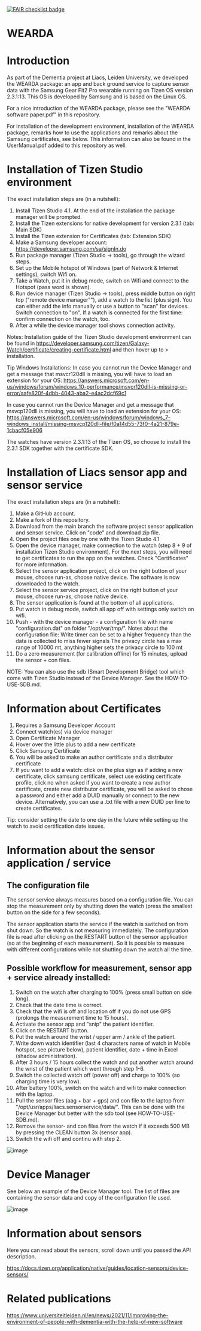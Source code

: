 [![FAIR checklist badge](https://fairsoftwarechecklist.net/badge.svg)](https://fairsoftwarechecklist.net/v0.2?f=31&a=32113&i=31320&r=123)

# WEARDA

# Introduction

As part of the Dementia project at Liacs, Leiden University, we developed the WEARDA package: an app and back ground service to capture sensor data with the Samsung Gear Fit2 Pro wearable running on Tizen OS version 2.3.1:13. This OS is developed by Samsung and is based on the Linux OS.

For a nice introduction of the WEARDA package, please see the "WEARDA software paper.pdf" in this repository. 

For installation of the development environment, installation of the WEARDA package, remarks how to use the applications and remarks about the Samsung certificates, see below. This information can also be found in the UserManual.pdf added to this repository as well.

# Installation of Tizen Studio environment

The exact installation steps are (in a nutshell):

1. Install Tizen Studio 4.1. At the end of the installation the package manager will be prompted.
2. Install the Tizen extensions for native development for version 2.3.1 (tab: Main SDK)
3. Install the Tizen extension for Certificates (tab: Extension SDK)
4. Make a Samsung developer account: https://developer.samsung.com/sa/signIn.do
5. Run package manager (Tizen Studio -> tools), go through the wizard steps.
6. Set up the Mobile hotspot of Windows (part of Network & Internet settings), switch Wifi on.
7. Take a Watch, put it in debug mode, switch on Wifi and connect to the Hotspot (pass word is shown).
8. Run device manager (Tizen Studio -> tools), press middle button on right top ("remote device manager""), add a watch to the list (plus sign). You can either add the info manually or use a button to "scan" for devices. Switch connection to "on". If a watch is connected for the first time: confirm connection on the watch, too. 
9. After a while the device manager tool shows connection activity.

Notes:
Installation guide of the Tizen Studio development environment can be found in https://developer.samsung.com/tizen/Galaxy-Watch/certificate/creating-certificate.html and then hover up to > installation.

Tip Windows Installations: 
In case you cannot run the Device Manager and get a message that msvcr120dll is missing, you will have to load an extension for your OS:
https://answers.microsoft.com/en-us/windows/forum/windows_10-performance/msvcr120dll-is-missing-or-error/aafe820f-4dbb-4043-aba2-e4ac2dcf69c1

In case you cannot run the Device Manager and get a message that msvcp120dll is missing, you will have to load an extension for your OS:
https://answers.microsoft.com/en-us/windows/forum/windows_7-windows_install/missing-msvcp120dll-file/f0a14d55-73f0-4a21-879e-1cbacf05e906

The watches have version 2.3.1:13 of the Tizen OS, so choose to install the 2.3.1 SDK together with the certificate SDK.

# Installation of Liacs sensor app and sensor service

The exact installation steps are (in a nutshell):

1. Make a GitHub account.
2. Make a fork of this repository.
3. Download from the main branch the software project sensor application and sensor service. Click on "code" and download zip file.
4. Open the project files one by one with the Tizen Studio 4.1
5. Open the device manager, make connection to the watch (step 8 + 9 of installation Tizen Studio environment).
For the next steps, you will need to get certificates to run the app on the watches. Check "Certificates" for more information. 
6. Select the sensor application project, click on the right button of your mouse, choose run-as, choose native device. The software is now downloaded to the watch.
7. Select the sensor service project, click on the right button of your mouse, choose run-as, choose native device.
8. The sensor application is found at the bottom of all applications.
9. Put watch in debug mode, switch all app off with settings only switch on wifi.
10. Push - with the device manager - a configuration file with name "configuration.dat" on folder "/opt/var/tmp/".
Notes about the configuration file: 
Write timer can be set to a higher frequency than the data is collected to miss fewer signals
The privacy circle has a max range of 10000 mt, anything higher sets the privacy circle to 100 mt
11. Do a zero measurement (for calibration offline) for 15 minutes, upload the sensor + con files.

NOTE: You can also use the sdb (Smart Development Bridge) tool which come with Tizen Studio instead of the Device Manager. See the HOW-TO-USE-SDB.md.

# Information about Certificates

1. Requires a Samsung Developer Account
2. Connect watch(es) via device manager
3. Open Certificate Manager
4. Hover over the little plus to add a new certificate
5. Click Samsung Certificate
6. You will be asked to make an author certificate and a distributor certificate
7. If you want to add a watch: click on the plus sign as if adding a new certificate, click samsung certificate, select use existing certificate profile, click no when asked if you want to create a new author certificate, create new distributor certificate, you will be asked to chose a password and either add a DUID manually or connect to the new device. Alternatively, you can use a .txt file with a new DUID per line to create certificates. 

Tip: consider setting the date to one day in the future while setting up the watch to avoid certification date issues.

# Information about the sensor application / service

## The configuration file

The sensor service always measures based on a configuration file. You can stop the measurement only by shutting down the watch (press the smallest button on the side for a few seconds).

The sensor application starts the service if the watch is switched on from shut down. So the watch is not measuring immediately. The configuration file is read after clicking on the RESTART button of the sensor application (so at the beginning of each measurement). So it is possible to measure with different configurations while not shutting down the watch all the time.

## Possible workflow for measurement, sensor app + service already installed:

1. Switch on the watch after charging to 100% (press small button on side long).
2. Check that the date time is correct.
3. Check that the wifi is off and location off if you do not use GPS (prolongs the measurement time to 15 hours).
5. Activate the sensor app and "snip" the patient identifier.
6. Click on the RESTART button.
7. Put the watch around the wrist / upper arm / ankle of the patient.
8. Write down watch identifier (last 4 characters name of watch in Mobile hotspot, see picture below), patient identifier, date + time in Excel (shadow administration).
9. After 3 hours / 15 hours collect the watch and put another watch around the wrist of the patient which went through step 1-6.
10. Switch the collected watch off (power off) and charge to 100% (so charging time is very low).
11. After battery 100%, switch on the watch and wifi to make connection with the laptop.
12. Pull the sensor files (aag + bar + gps) and con file to the laptop from "/opt/usr/apps/liacs.sensorservice/data/". This can be done with the Device Manager but better with the sdb tool (see HOW-TO-USE-SDB.md).
13. Remove the sensor- and con files from the watch if it exceeds 500 MB by pressing the CLEAN button 3x (sensor app).
14. Switch the wifi off and continu with step 2. 

![image](https://user-images.githubusercontent.com/37830964/117474773-931d7c80-af5b-11eb-9624-5701e7d59c19.png)

# Device Manager

See below an example of the Device Manager tool. The list of files are containing the sensor data and copy of the configuration file used.

![image](https://user-images.githubusercontent.com/37830964/117474980-d37cfa80-af5b-11eb-8c27-2c5f91c4d288.png)

# Information about sensors

Here you can read about the sensors, scroll down until you passed the API description.

https://docs.tizen.org/application/native/guides/location-sensors/device-sensors/

# Related publications

https://www.universiteitleiden.nl/en/news/2021/11/improving-the-environment-of-people-with-dementia-with-the-help-of-new-software
